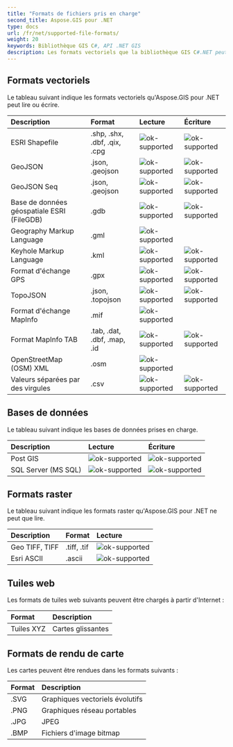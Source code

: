 ```yaml
---
title: "Formats de fichiers pris en charge"
second_title: Aspose.GIS pour .NET
type: docs
url: /fr/net/supported-file-formats/
weight: 20
keywords: Bibliothèque GIS C#, API .NET GIS
description: Les formats vectoriels que la bibliothèque GIS C#.NET peut lire ou écrire incluent ESRI Shapefile, GeoJSON, TopoJSON, Keyhole Markup Language, GPS Exchange Format, OpenStreetMap (OSM) XML et prend en charge les formats de fichiers tels que .shp, .shx, .dbf, .geojson, .gdb, .gml, .kml, .mif, .osm. 
---
```


## **Formats vectoriels**
Le tableau suivant indique les formats vectoriels qu'Aspose.GIS pour .NET peut lire ou écrire.



|**Description**|**Format**|**Lecture**|**Écriture**|
| :- | :- | :- | :- |
|ESRI Shapefile|.shp, .shx, .dbf, .qix, .cpg|![ok-supported](ok.png)|![ok-supported](ok.png)|
|GeoJSON|.json, .geojson|![ok-supported](ok.png)|![ok-supported](ok.png)|
|GeoJSON Seq|.json, .geojson|![ok-supported](ok.png)|![ok-supported](ok.png)|
|Base de données géospatiale ESRI (FileGDB)|.gdb|![ok-supported](ok.png)|![ok-supported](ok.png)|
|Geography Markup Language|.gml|![ok-supported](ok.png)| |
|Keyhole Markup Language|.kml|![ok-supported](ok.png)|![ok-supported](ok.png)|
|Format d'échange GPS|.gpx|![ok-supported](ok.png)|![ok-supported](ok.png)|
|TopoJSON|.json, .topojson|![ok-supported](ok.png)|![ok-supported](ok.png)|
|Format d'échange MapInfo|.mif|![ok-supported](ok.png)| |
|Format MapInfo TAB|.tab, .dat, .dbf, .map, .id|![ok-supported](ok.png)|![ok-supported](ok.png)|
|OpenStreetMap (OSM) XML|.osm|![ok-supported](ok.png)| |
|Valeurs séparées par des virgules|.csv|![ok-supported](ok.png)|![ok-supported](ok.png)|

## **Bases de données**
Le tableau suivant indique les bases de données prises en charge.



|**Description**|**Lecture**|**Écriture**|
| :- | :- | :- |
|Post GIS|![ok-supported](ok.png)|![ok-supported](ok.png)|
|SQL Server (MS SQL)|![ok-supported](ok.png)|![ok-supported](ok.png)|

## **Formats raster**
Le tableau suivant indique les formats raster qu'Aspose.GIS pour .NET ne peut que lire.



|**Description**|**Format**|**Lecture**|
| :- | :- | :- |
|Geo TIFF, TIFF|.tiff, .tif|![ok-supported](ok.png)|
|Esri ASCII|.ascii|![ok-supported](ok.png)|

## **Tuiles web**
Les formats de tuiles web suivants peuvent être chargés à partir d'Internet :



|**Format**|**Description**|
| :- | :- |
|Tuiles XYZ|Cartes glissantes|

## **Formats de rendu de carte**
Les cartes peuvent être rendues dans les formats suivants :



|**Format**|**Description**|
| :- | :- |
|.SVG|Graphiques vectoriels évolutifs|
|.PNG|Graphiques réseau portables|
|.JPG|JPEG|
|.BMP|Fichiers d'image bitmap|
